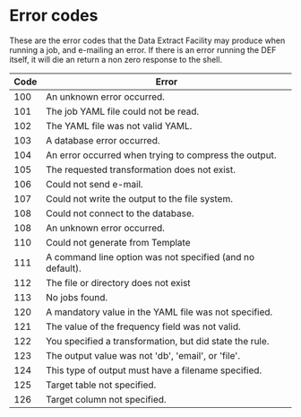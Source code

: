 # Error codes

These are the error codes that the Data Extract Facility may produce when running a job, and e-mailing an error. If there is an error running the DEF itself, it will die an return a non zero response to the shell.

| Code | Error |
| --- | --- |
| 100 | An unknown error occurred. |
| 101 | The job YAML file could not be read. |
| 102 | The YAML file was not valid YAML. |
| 103 | A database error occurred. |
| 104 | An error occurred when trying to compress the output. |
| 105 | The requested transformation does not exist. |
| 106 | Could not send e-mail. |
| 107 | Could not write the output to the file system. |
| 108 | Could not connect to the database. |
| 108 | An unknown error occurred. |
| 110 | Could not generate from Template |
| 111 | A command line option was not specified (and no default). |
| 112 | The file or directory does not exist |
| 113 | No jobs found. |
| 120 | A mandatory value in the YAML file was not specified. |
| 121 | The value of the frequency field was not valid. |
| 122 | You specified a transformation, but did state the rule. |
| 123 | The output value was not 'db', 'email', or 'file'. |
| 124 | This type of output must have a filename specified. |
| 125 | Target table not specified. |
| 126 | Target column not specified. |
